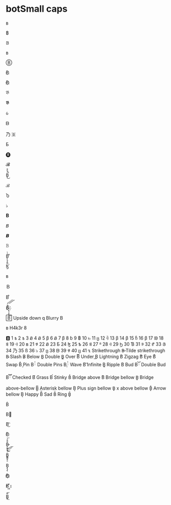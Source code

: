 # botSmall caps 
ʙ

฿

𝔹

в

Ⓑ

B҉

B҉҉

𝔅

𝕭

ꪉ

ᗷ

乃
🇧‌

Б

🅑

 

 

𝓑

B̟̈́̆̐̄̚͜

ℬ

Ⴆ

♭

𝐁

𝘉

𝘽

𝙱

B̛̙̙͉̬̦̻̾͛̕͟

ɮ

в

Ｂ

B𞀓

B̵̴҉̞̠̘̩͍̱́͊͗͜͠͠͠͠

🄱
Upside down 
q
Blurry 
B͏

ʙ
H4k3r 
8

🅱
1 
𐒈
2 
𐒈
3 
Ᏸ
4 
Ᏸ
5 
β
6 
Ᏸ
7 
β
8 
ɓ
9 
฿
10 
๒
11 
ც
12 
ꃲ
13 
β
14 
β
15 
ჩ
16 
β
17 
ᙘ
18 
ꌃ
19 
ꃳ
20 
в
21 
ꃃ
22 
Ᏸ
23 
Б
24 
ɮ
25 
ҍ
26 
ꌃ
27 
ᴮ
28 
ꃳ
29 
Ϧ
30 
Ɓ
31 
ꋰ
32 
ꍗ
33 
Յ
34 
乃
35 
ß
36 
๖
37 
ც
38 
ᗷ
39 
ꃃ
40 
ც
41 
ጌ
Strikethrough 
B̶
Tilde strikethrough 
B̴
Slash 
B̷
Below 
B̲
Double 
B̳
Over 
B͞
Under 
B͟
Lightning 
B͛
Zigzag 
B᷈
Eye 
B͒
Swap 
B̬̂
Pin 
B྇
Double Pins 
B༙྇
Wave 
B͠
Infinite 
B͚
Ripple 
B҇
Bud 
Bོ
Double Bud 
Bཽ
Checked 
B᩶
Grass 
Bࠥ
Stinky 
B̾
Bridge above 
B͆
Bridge bellow 
B̺
Bridge above-bellow 
B̺͆
Asterisk bellow 
B͙
Plus sign bellow 
B̟
x above bellow 
B͓̽
Arrow bellow 
B͎
Happy 
B̆̈
Sad 
B̑̈
Ring 
B̥ͦ

Ḃ

B⃠

B͜͡

B҈

B̵̵͓̫̲̭͔̌̄̄̈́͟͞

B̳̳̼̟̮ͨ́ͫ͜͠͠͞͞

B̡̢̡̢

B҈҉҈҉

B꙲꙲

B̳̿͟͞
